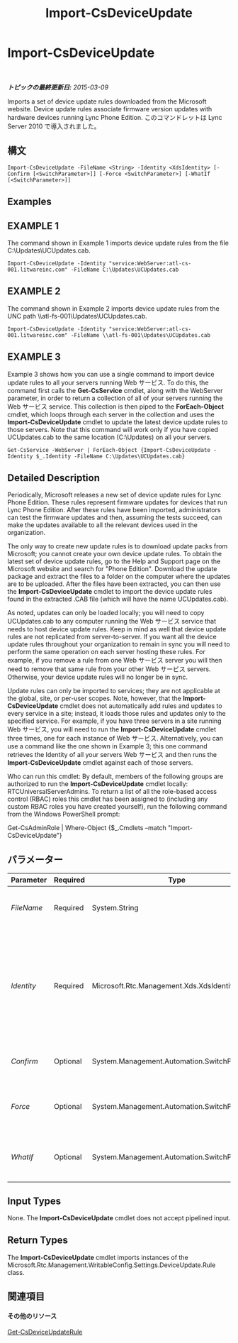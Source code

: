 ﻿---
title: Import-CsDeviceUpdate
TOCTitle: Import-CsDeviceUpdate
ms:assetid: cc2e5fab-d978-4e7e-8fc6-d12a0172c07c
ms:mtpsurl: https://technet.microsoft.com/ja-jp/library/Gg398861(v=OCS.15)
ms:contentKeyID: 48273631
ms.date: 05/19/2016
mtps_version: v=OCS.15
ms.translationtype: HT
---

# Import-CsDeviceUpdate

 

_**トピックの最終更新日:** 2015-03-09_

Imports a set of device update rules downloaded from the Microsoft website. Device update rules associate firmware version updates with hardware devices running Lync Phone Edition. このコマンドレットは Lync Server 2010 で導入されました。

## 構文

    Import-CsDeviceUpdate -FileName <String> -Identity <XdsIdentity> [-Confirm [<SwitchParameter>]] [-Force <SwitchParameter>] [-WhatIf [<SwitchParameter>]]

## Examples

## EXAMPLE 1

The command shown in Example 1 imports device update rules from the file C:\\Updates\\UCUpdates.cab.

    Import-CsDeviceUpdate -Identity "service:WebServer:atl-cs-001.litwareinc.com" -FileName C:\Updates\UCUpdates.cab

## EXAMPLE 2

The command shown in Example 2 imports device update rules from the UNC path \\\\atl-fs-001\\Updates\\UCUpdates.cab.

    Import-CsDeviceUpdate -Identity "service:WebServer:atl-cs-001.litwareinc.com" -FileName \\atl-fs-001\Updates\UCUpdates.cab

## EXAMPLE 3

Example 3 shows how you can use a single command to import device update rules to all your servers running Web サービス. To do this, the command first calls the **Get-CsService** cmdlet, along with the WebServer parameter, in order to return a collection of all of your servers running the Web サービス service. This collection is then piped to the **ForEach-Object** cmdlet, which loops through each server in the collection and uses the **Import-CsDeviceUpdate** cmdlet to update the latest device update rules to those servers. Note that this command will work only if you have copied UCUpdates.cab to the same location (C:\\Updates) on all your servers.

    Get-CsService -WebServer | ForEach-Object {Import-CsDeviceUpdate -Identity $_.Identity -FileName C:\Updates\UCUpdates.cab}

## Detailed Description

Periodically, Microsoft releases a new set of device update rules for Lync Phone Edition. These rules represent firmware updates for devices that run Lync Phone Edition. After these rules have been imported, administrators can test the firmware updates and then, assuming the tests succeed, can make the updates available to all the relevant devices used in the organization.

The only way to create new update rules is to download update packs from Microsoft; you cannot create your own device update rules. To obtain the latest set of device update rules, go to the Help and Support page on the Microsoft website and search for "Phone Edition". Download the update package and extract the files to a folder on the computer where the updates are to be uploaded. After the files have been extracted, you can then use the **Import-CsDeviceUpdate** cmdlet to import the device update rules found in the extracted .CAB file (which will have the name UCUpdates.cab).

As noted, updates can only be loaded locally; you will need to copy UCUpdates.cab to any computer running the Web サービス service that needs to host device update rules. Keep in mind as well that device update rules are not replicated from server-to-server. If you want all the device update rules throughout your organization to remain in sync you will need to perform the same operation on each server hosting these rules. For example, if you remove a rule from one Web サービス server you will then need to remove that same rule from your other Web サービス servers. Otherwise, your device update rules will no longer be in sync.

Update rules can only be imported to services; they are not applicable at the global, site, or per-user scopes. Note, however, that the **Import-CsDeviceUpdate** cmdlet does not automatically add rules and updates to every service in a site; instead, it loads those rules and updates only to the specified service. For example, if you have three servers in a site running Web サービス, you will need to run the **Import-CsDeviceUpdate** cmdlet three times, one for each instance of Web サービス. Alternatively, you can use a command like the one shown in Example 3; this one command retrieves the Identity of all your servers Web サービス and then runs the **Import-CsDeviceUpdate** cmdlet against each of those servers.

Who can run this cmdlet: By default, members of the following groups are authorized to run the **Import-CsDeviceUpdate** cmdlet locally: RTCUniversalServerAdmins. To return a list of all the role-based access control (RBAC) roles this cmdlet has been assigned to (including any custom RBAC roles you have created yourself), run the following command from the Windows PowerShell prompt:

Get-CsAdminRole | Where-Object {$\_.Cmdlets –match "Import-CsDeviceUpdate"}

## パラメーター


<table>
<colgroup>
<col style="width: 25%" />
<col style="width: 25%" />
<col style="width: 25%" />
<col style="width: 25%" />
</colgroup>
<thead>
<tr class="header">
<th>Parameter</th>
<th>Required</th>
<th>Type</th>
<th>Description</th>
</tr>
</thead>
<tbody>
<tr class="odd">
<td><p><em>FileName</em></p></td>
<td><p>Required</p></td>
<td><p>System.String</p></td>
<td><p>Path to the update file (for example, C:\Updates\UCUpdates.cab).</p></td>
</tr>
<tr class="even">
<td><p><em>Identity</em></p></td>
<td><p>Required</p></td>
<td><p>Microsoft.Rtc.Management.Xds.XdsIdentity</p></td>
<td><p>Indicates the service instance where the new update rules will be applied. For example: -Identity &quot;service:WebServer:atl-cs-001.litwareinc.com&quot;.</p>
<p>The Identity should be the fully qualified domain name of the Front End pool where the Web server is installed.</p></td>
</tr>
<tr class="odd">
<td><p><em>Confirm</em></p></td>
<td><p>Optional</p></td>
<td><p>System.Management.Automation.SwitchParameter</p></td>
<td><p>コマンドの実行前に確認メッセージが表示されます。</p></td>
</tr>
<tr class="even">
<td><p><em>Force</em></p></td>
<td><p>Optional</p></td>
<td><p>System.Management.Automation.SwitchParameter</p></td>
<td><p>Suppresses the display of any non-fatal error message that might occur when running the command.</p></td>
</tr>
<tr class="odd">
<td><p><em>WhatIf</em></p></td>
<td><p>Optional</p></td>
<td><p>System.Management.Automation.SwitchParameter</p></td>
<td><p>実際にコマンドを実行しなくてもコマンドの実行結果がわかります。</p></td>
</tr>
</tbody>
</table>


## Input Types

None. The **Import-CsDeviceUpdate** cmdlet does not accept pipelined input.

## Return Types

The **Import-CsDeviceUpdate** cmdlet imports instances of the Microsoft.Rtc.Management.WritableConfig.Settings.DeviceUpdate.Rule class.

## 関連項目

#### その他のリソース

[Get-CsDeviceUpdateRule](get-csdeviceupdaterule.md)

